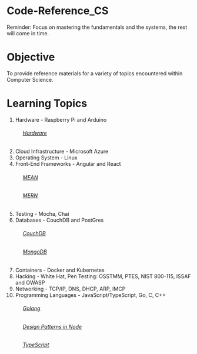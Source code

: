 # Code-Reference_CS

Reminder: Focus on mastering the fundamentals and the systems, the rest will come in time.

# Objective
To provide reference materials for a variety of topics encountered within Computer Science.

# Learning Topics
  1. Hardware - Raspberry Pi and Arduino
      ###### &nbsp;&nbsp;&nbsp;&nbsp; [Hardware](https://github.com/Swhite215/Code-Reference-Hardware)
  2. Cloud Infrastructure - Microsoft Azure 
  3. Operating System - Linux
  4. Front-End Frameworks - Angular and React
      ###### &nbsp;&nbsp;&nbsp;&nbsp; [MEAN](https://github.com/Swhite215/Code-Reference-MEAN)
      ###### &nbsp;&nbsp;&nbsp;&nbsp; [MERN](https://github.com/Swhite215/Code-Reference-MERN)
  5. Testing - Mocha, Chai
  6. Databases - CouchDB and PostGres
      ###### &nbsp;&nbsp;&nbsp;&nbsp; [CouchDB](https://github.com/Swhite215/Code-Reference-DB/tree/master/couchdb)
      ###### &nbsp;&nbsp;&nbsp;&nbsp; [MongoDB](https://github.com/Swhite215/Code-Reference-DB/tree/master/mongodb)
  7. Containers - Docker and Kubernetes
  8. Hacking - White Hat, Pen Testing: OSSTMM, PTES, NIST 800-115, ISSAF and OWASP
  9. Networking - TCP/IP, DNS, DHCP, ARP, IMCP
  10. Programming Languages - JavaScript/TypeScript, Go, C, C++
      ###### &nbsp;&nbsp;&nbsp;&nbsp; [Golang](https://github.com/Swhite215/Code-Reference-Go)
      ###### &nbsp;&nbsp;&nbsp;&nbsp; [Design Patterns in Node](https://github.com/Swhite215/Code-Reference-MERN/tree/master/designPatterns)
      ###### &nbsp;&nbsp;&nbsp;&nbsp; [TypeScript](https://github.com/Swhite215/Code-Reference-MERN/tree/master/typescript)
